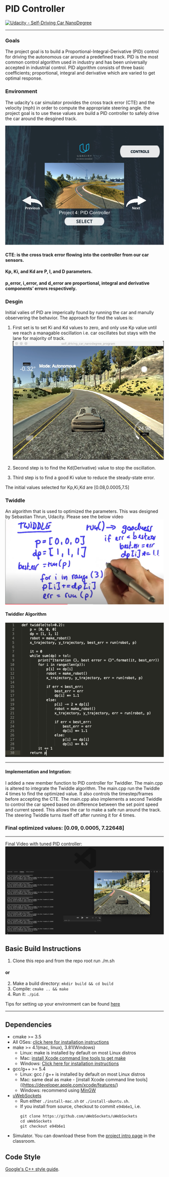 # PID Controller

[![Udacity - Self-Driving Car NanoDegree](https://s3.amazonaws.com/udacity-sdc/github/shield-carnd.svg)](http://www.udacity.com/drive)

---
### Goals
The project goal is to build a Proportional-Integral-Derivative (PID) control for driving the autonomous car around a predefined track. PID is the most common control algorithm used in industry and has been universally accepted in industrial control.
PID algorithm consists of three basic coefficients; proportional, integral and derivative which are varied to get optimal response.

### Environment
The udacity's car simulator provides the cross track error (CTE) and the velocity (mph) in order to compute the appropriate steering angle. the project goal is to use these values are build a PID controller to safely drive the car around the desgined track.

![image1](images/Image0.png "Udacity Simiulator")

#### CTE: is the cross track error flowing into the controller from our car sensors.
#### Kp, Ki, and Kd are P, I, and D parameters.
#### p_error, i_error, and d_error are proportional, integral and derivative components’ errors respectively.

### Desgin 
Initial valies of PID are imperically found by running the car and manully observering the behavior. The approach for find the values is:

1. First set is to set Ki and Kd values to zero, and only use Kp value until we reach a managable oscillation i.e. car oscillates but stays with the lane for majority of track.
[![PID Controller with accepted Kp value](images/Image1.png)](https://youtu.be/BVALgxNa6v0)


2. Second step is to find the Kd(Derivative) value to stop the oscillation.

3. Third step is to find a good Ki value to reduce the steady-state error.

The initial values selected for Kp,Ki,Kd are [0.08,0.0005,7.5]

### Twiddle
An algorithm that is used to optimized the parameters. This was designed by Sebastian Thrun, Udacity. Please see the below video 
[![Twiddler by Sebastian Thrun, Udacity](images/Image3.png)](https://www.youtube.com/watch?v=2uQ2BSzDvXs)


#### Twiddler Algorithm
![image2](images/Image2.png)

---
#### Implementation and Intgration:
I added a new member function to PID controller for Twiddler. The main.cpp is altered to integrate the Twiddle algorithm. The main.cpp run the Twiddle 4 times to find the optimized value. It also controls the timestep/frames before accepting the CTE. The main.cpp also implements a second Twiddle to control the car speed based on difference between the set point speed and current speed. This allows the car to make a safe run around the track. The steering Twiddle turns itself off after running it for 4 times.

### Final optimized values: [0.09, 0.0005, 7.22648]


---
Final Video with tuned PID controller:
[![PID Controller after Twiddle](images/Image4.png)](https://youtu.be/Gte-sV17Pvg)


## Basic Build Instructions
1. Clone this repo and from the repo root run ./m.sh 
#### or 
2. Make a build directory: `mkdir build && cd build`
3. Compile: `cmake .. && make`
4. Run it: `./pid`. 


Tips for setting up your environment can be found [here](https://classroom.udacity.com/nanodegrees/nd013/parts/40f38239-66b6-46ec-ae68-03afd8a601c8/modules/0949fca6-b379-42af-a919-ee50aa304e6a/lessons/f758c44c-5e40-4e01-93b5-1a82aa4e044f/concepts/23d376c7-0195-4276-bdf0-e02f1f3c665d)

---
## Dependencies
* cmake >= 3.5
 * All OSes: [click here for installation instructions](https://cmake.org/install/)
* make >= 4.1(mac, linux), 3.81(Windows)
  * Linux: make is installed by default on most Linux distros
  * Mac: [install Xcode command line tools to get make](https://developer.apple.com/xcode/features/)
  * Windows: [Click here for installation instructions](http://gnuwin32.sourceforge.net/packages/make.htm)
* gcc/g++ >= 5.4
  * Linux: gcc / g++ is installed by default on most Linux distros
  * Mac: same deal as make - [install Xcode command line tools]((https://developer.apple.com/xcode/features/)
  * Windows: recommend using [MinGW](http://www.mingw.org/)
* [uWebSockets](https://github.com/uWebSockets/uWebSockets)
  * Run either `./install-mac.sh` or `./install-ubuntu.sh`.
  * If you install from source, checkout to commit `e94b6e1`, i.e.
    ```
    git clone https://github.com/uWebSockets/uWebSockets 
    cd uWebSockets
    git checkout e94b6e1
    ```
* Simulator. You can download these from the [project intro page](https://github.com/udacity/self-driving-car-sim/releases) in the classroom.

## Code Style
[Google's C++ style guide](https://google.github.io/styleguide/cppguide.html).
